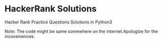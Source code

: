 # HackerRank Solutions
Hacker Rank Practice Questions Solutions in Python3



Note: The code might be same somewhere on the internet.Apologize for the incoveniences.
